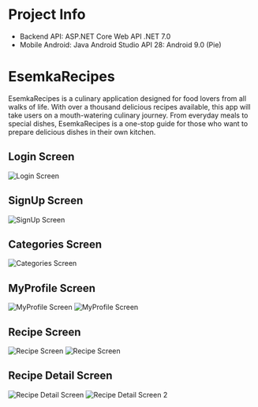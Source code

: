# Project Info
* Backend API: ASP.NET Core Web API .NET 7.0
* Mobile Android: Java Android Studio API 28: Android 9.0 (Pie)

# EsemkaRecipes

EsemkaRecipes is a culinary application designed for food lovers from all walks of life. With over
a thousand delicious recipes available, this app will take users on a mouth-watering culinary
journey. From everyday meals to special dishes, EsemkaRecipes is a one-stop guide for those
who want to prepare delicious dishes in their own kitchen.


## Login Screen 
![Login Screen](https://github.com/ragiit/EsemkaRecipes/blob/master/UI/1.%20Login%20Screen.jpg)


## SignUp Screen
![SignUp Screen](https://github.com/ragiit/EsemkaRecipes/blob/master/UI/2.%20Sign%20Up%20Screen.jpg)


## Categories Screen
![Categories Screen](https://github.com/ragiit/EsemkaRecipes/blob/master/UI/3.%20Main%20Screen%20-%20Categories.jpg)


## MyProfile Screen 
![MyProfile Screen](https://github.com/ragiit/EsemkaRecipes/blob/master/UI/5.%20Main%20Screen%20-%20My%20Profile.jpg)
![MyProfile Screen](https://github.com/ragiit/EsemkaRecipes/blob/master/UI/4.%20Main%20Screen%20-%20My%20Profile%20-%20Empty%20Like%20Recipe.jpg)

 
## Recipe Screen
![Recipe Screen](https://github.com/ragiit/EsemkaRecipes/blob/master/UI/7.%20Recipe%20Screen.jpg)
![Recipe Screen](https://github.com/ragiit/EsemkaRecipes/blob/master/UI/6.%20Empty%20Recipe%20Screen.jpg)


## Recipe Detail Screen
![Recipe Detail Screen](https://github.com/ragiit/EsemkaRecipes/blob/master/UI/8.%20Recipe%20Detail%20Screen.jpg)
![Recipe Detail Screen 2](https://github.com/ragiit/EsemkaRecipes/blob/master/UI/9.%20Recipe%20Detail%20Screen%202.jpg)
